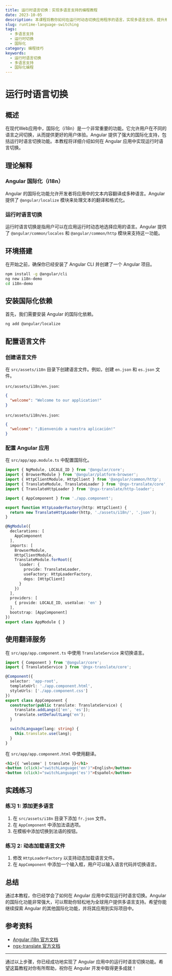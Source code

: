 ```yaml
---
title: 运行时语言切换：实现多语言支持的编程教程
date: 2023-10-05
description: 本课程将教你如何在运行时动态切换应用程序的语言，实现多语言支持，提升用户体验。
slug: runtime-language-switching
tags:
  - 多语言支持
  - 运行时切换
  - 国际化
category: 编程技巧
keywords:
  - 运行时语言切换
  - 多语言支持
  - 国际化编程
---
```


# 运行时语言切换

## 概述

在现代Web应用中，国际化（i18n）是一个非常重要的功能。它允许用户在不同的语言之间切换，从而提供更好的用户体验。Angular 提供了强大的国际化支持，包括运行时语言切换功能。本教程将详细介绍如何在 Angular 应用中实现运行时语言切换。

## 理论解释

### Angular 国际化（i18n）

Angular 的国际化功能允许开发者将应用中的文本内容翻译成多种语言。Angular 提供了 `@angular/localize` 模块来处理文本的翻译和格式化。

### 运行时语言切换

运行时语言切换是指用户可以在应用运行时动态地选择应用的语言。Angular 提供了 `@angular/common/locales` 和 `@angular/common/http` 模块来支持这一功能。

## 环境搭建

在开始之前，确保你已经安装了 Angular CLI 并创建了一个 Angular 项目。

```bash
npm install -g @angular/cli
ng new i18n-demo
cd i18n-demo
```

## 安装国际化依赖

首先，我们需要安装 Angular 的国际化依赖。

```bash
ng add @angular/localize
```

## 配置语言文件

### 创建语言文件

在 `src/assets/i18n` 目录下创建语言文件。例如，创建 `en.json` 和 `es.json` 文件。

`src/assets/i18n/en.json`:

```json
{
  "welcome": "Welcome to our application!"
}
```

`src/assets/i18n/es.json`:

```json
{
  "welcome": "¡Bienvenido a nuestra aplicación!"
}
```

### 配置 Angular 应用

在 `src/app/app.module.ts` 中配置国际化。

```typescript
import { NgModule, LOCALE_ID } from '@angular/core';
import { BrowserModule } from '@angular/platform-browser';
import { HttpClientModule, HttpClient } from '@angular/common/http';
import { TranslateModule, TranslateLoader } from '@ngx-translate/core';
import { TranslateHttpLoader } from '@ngx-translate/http-loader';

import { AppComponent } from './app.component';

export function HttpLoaderFactory(http: HttpClient) {
  return new TranslateHttpLoader(http, './assets/i18n/', '.json');
}

@NgModule({
  declarations: [
    AppComponent
  ],
  imports: [
    BrowserModule,
    HttpClientModule,
    TranslateModule.forRoot({
      loader: {
        provide: TranslateLoader,
        useFactory: HttpLoaderFactory,
        deps: [HttpClient]
      }
    })
  ],
  providers: [
    { provide: LOCALE_ID, useValue: 'en' }
  ],
  bootstrap: [AppComponent]
})
export class AppModule { }
```

## 使用翻译服务

在 `src/app/app.component.ts` 中使用 `TranslateService` 来切换语言。

```typescript
import { Component } from '@angular/core';
import { TranslateService } from '@ngx-translate/core';

@Component({
  selector: 'app-root',
  templateUrl: './app.component.html',
  styleUrls: ['./app.component.css']
})
export class AppComponent {
  constructor(public translate: TranslateService) {
    translate.addLangs(['en', 'es']);
    translate.setDefaultLang('en');
  }

  switchLanguage(lang: string) {
    this.translate.use(lang);
  }
}
```

在 `src/app/app.component.html` 中使用翻译。

```html
<h1>{{ 'welcome' | translate }}</h1>
<button (click)="switchLanguage('en')">English</button>
<button (click)="switchLanguage('es')">Español</button>
```

## 实践练习

### 练习 1: 添加更多语言

1. 在 `src/assets/i18n` 目录下添加 `fr.json` 文件。
2. 在 `AppComponent` 中添加法语选项。
3. 在模板中添加切换到法语的按钮。

### 练习 2: 动态加载语言文件

1. 修改 `HttpLoaderFactory` 以支持动态加载语言文件。
2. 在 `AppComponent` 中添加一个输入框，用户可以输入语言代码并切换语言。

## 总结

通过本教程，你已经学会了如何在 Angular 应用中实现运行时语言切换。Angular 的国际化功能非常强大，可以帮助你轻松地为全球用户提供多语言支持。希望你能继续探索 Angular 的其他国际化功能，并将其应用到实际项目中。

## 参考资料

- [Angular i18n 官方文档](https://angular.io/guide/i18n)
- [ngx-translate 官方文档](https://github.com/ngx-translate/core)

---

通过以上步骤，你已经成功地实现了 Angular 应用中的运行时语言切换功能。希望这篇教程对你有所帮助，祝你在 Angular 开发中取得更多成就！